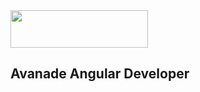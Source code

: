 <img src="https://encrypted-tbn0.gstatic.com/images?q=tbn:ANd9GcSboDriCb5xDisfRMYW-txMGNdIyXEExnvMDPgMOoy1warPK6xjQU9WD1fmnTKWgJ3huMc&usqp=CAU" width="220" height="60">

## Avanade Angular Developer
